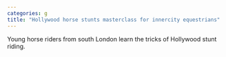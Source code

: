 ```yaml
---
categories: g
title: "Hollywood horse stunts masterclass for innercity equestrians"
---
```

Young horse riders from south London learn the tricks of Hollywood stunt riding.